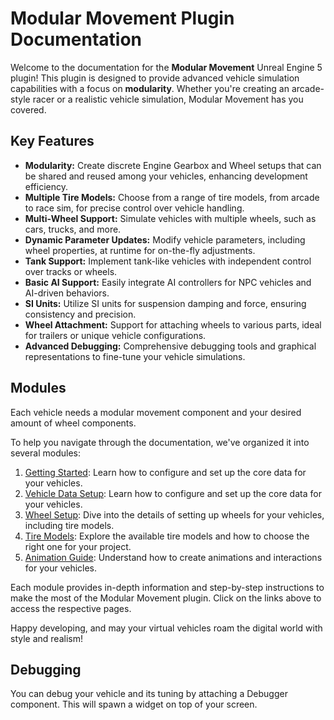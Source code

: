# Modular Movement Plugin Documentation

Welcome to the documentation for the **Modular Movement** Unreal Engine 5 plugin! This plugin is designed to provide advanced vehicle simulation capabilities with a focus on **modularity**. Whether you're creating an arcade-style racer or a realistic vehicle simulation, Modular Movement has you covered.

## Key Features

- **Modularity:** Create discrete Engine Gearbox and Wheel setups that can be shared and reused among your vehicles, enhancing development efficiency.
- **Multiple Tire Models:** Choose from a range of tire models, from arcade to race sim, for precise control over vehicle handling.
- **Multi-Wheel Support:** Simulate vehicles with multiple wheels, such as cars, trucks, and more.
- **Dynamic Parameter Updates:** Modify vehicle parameters, including wheel properties, at runtime for on-the-fly adjustments.
- **Tank Support:** Implement tank-like vehicles with independent control over tracks or wheels.
- **Basic AI Support:** Easily integrate AI controllers for NPC vehicles and AI-driven behaviors.
- **SI Units:** Utilize SI units for suspension damping and force, ensuring consistency and precision.
- **Wheel Attachment:** Support for attaching wheels to various parts, ideal for trailers or unique vehicle configurations.
- **Advanced Debugging:** Comprehensive debugging tools and graphical representations to fine-tune your vehicle simulations.

## Modules
Each vehicle needs a modular movement component and your desired amount of wheel components.  

To help you navigate through the documentation, we've organized it into several modules:

1. [Getting Started](./Modules/QuickSetup.md): Learn how to configure and set up the core data for your vehicles.
2. [Vehicle Data Setup](./Modules/VehicleDataSetup.md): Learn how to configure and set up the core data for your vehicles.
3. [Wheel Setup](./Modules/WheelData.md): Dive into the details of setting up wheels for your vehicles, including tire models.
4. [Tire Models](./Modules/TireModels.md): Explore the available tire models and how to choose the right one for your project.
5. [Animation Guide](./Modules/AnimatioGuide.md): Understand how to create animations and interactions for your vehicles.

Each module provides in-depth information and step-by-step instructions to make the most of the Modular Movement plugin. Click on the links above to access the respective pages.

Happy developing, and may your virtual vehicles roam the digital world with style and realism!


## Debugging

You can debug your vehicle and its tuning by attaching a Debugger component. This will spawn a widget on top of your screen.
